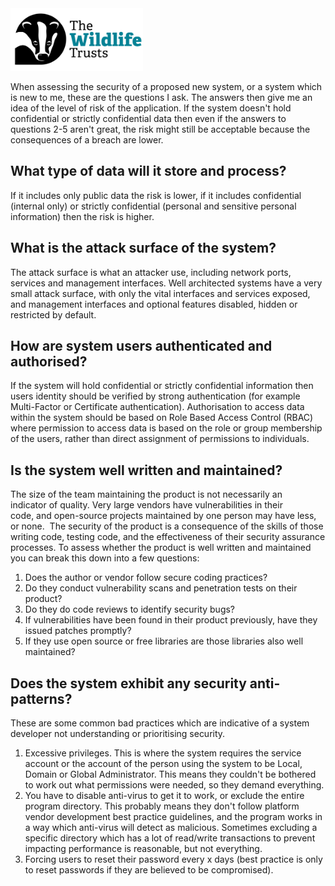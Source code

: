<img src="/Levels/twt-logo.png" height="100">

When assessing the security of a proposed new system, or a system which is new to me, these are the questions I ask.  The answers then give me an idea of the level of risk of the application.  If the system doesn't hold confidential or strictly confidential data then even if the answers to questions 2-5 aren't great, the risk might still be acceptable because the consequences of a breach are lower.

## What type of data will it store and process?
If it includes only public data the risk is lower, if it includes confidential (internal only) or strictly confidential (personal and sensitive personal information) then the risk is higher.

## What is the attack surface of the system?
The attack surface is what an attacker use, including network ports, services and management interfaces.  Well architected systems have a very small attack surface, with only the vital interfaces and services exposed, and management interfaces and optional features disabled, hidden or restricted by default.

## How are system users authenticated and authorised?
If the system will hold confidential or strictly confidential information then users identity should be verified by strong authentication (for example Multi-Factor or Certificate authentication). Authorisation to access data within the system should be based on Role Based Access Control (RBAC) where permission to access data is based on the role or group membership of the users, rather than direct assignment of permissions to individuals.

## Is the system well written and maintained?
The size of the team maintaining the product is not necessarily an indicator of quality. Very large vendors have vulnerabilities in their code, and open-source projects maintained by one person may have less, or none.  The security of the product is a consequence of the skills of those writing code, testing code, and the effectiveness of their security assurance processes. To assess whether the product is well written and maintained you can break this down into a few questions:

1. Does the author or vendor follow secure coding practices?
2. Do they conduct vulnerability scans and penetration tests on their product?
3. Do they do code reviews to identify security bugs?
4. If vulnerabilities have been found in their product previously, have they issued patches promptly?
5. If they use open source or free libraries are those libraries also well maintained?

## Does the system exhibit any security anti-patterns?
These are some common bad practices which are indicative of a system developer not understanding or prioritising security.

1. Excessive privileges. This is where the system requires the service account or the account of the person using the system to be Local, Domain or Global Administrator. This means they couldn't be bothered to work out what permissions were needed, so they demand everything.
2. You have to disable anti-virus to get it to work, or exclude the entire program directory. This probably means they don't follow platform vendor development best practice guidelines, and the program works in a way which anti-virus will detect as malicious. Sometimes excluding a specific directory which has a lot of read/write transactions to prevent impacting performance is reasonable, but not everything.
3. Forcing users to reset their password every x days (best practice is only to reset passwords if they are believed to be compromised).